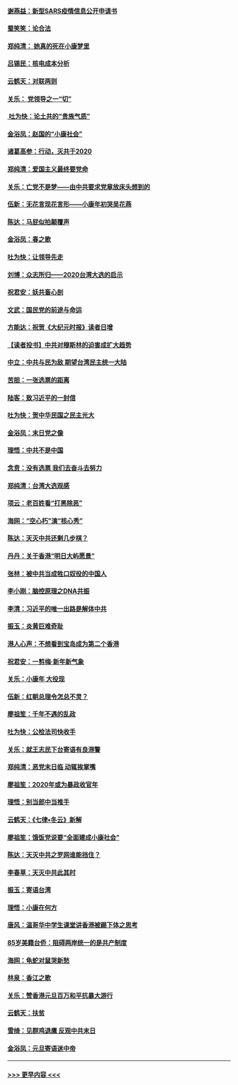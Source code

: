 #### [谢燕益：新型SARS疫情信息公开申请书](../pages/nsc993/n11808840.md?t=01220631) 
#### [蜀笑笑：论合法](../pages/nsc993/n11808064.md?t=01220631) 
#### [郑纯清： 她真的死在小康梦里](../pages/nsc993/n11806623.md?t=01220631) 
#### [吕锡民：核电成本分析](../pages/nsc993/n11806284.md?t=01220631) 
#### [云鹤天：对联两则](../pages/nsc993/n11805957.md?t=01220631) 
#### [关乐： 党领导之一“切”](../pages/nsc993/n11804505.md?t=01220631) 
#### [ 吐为快：论土共的“贵族气质”](../pages/nsc993/n11804490.md?t=01220631) 
#### [金浴凤：赵国的“小康社会”](../pages/nsc993/n11804452.md?t=01220631) 
#### [诸葛高参：行动，灭共于2020](../pages/nsc993/n11804120.md?t=01220631) 
#### [郑纯清：爱国主义最终要党命](../pages/nsc993/n11802197.md?t=01220631) 
#### [关乐：亡党不是梦——由中共要求党章放床头想到的](../pages/nsc993/n11802156.md?t=01220631) 
#### [伍新：无花言现花言形——小康年初哭吴花燕](../pages/nsc993/n11800044.md?t=01220631) 
#### [陈达：马屁似拍颠覆声](../pages/nsc993/n11800010.md?t=01220631) 
#### [金浴凤：春之歌](../pages/nsc993/n11797687.md?t=01220631) 
#### [吐为快：让领导先走](../pages/nsc993/n11797512.md?t=01220631) 
#### [刘博：众志所归——2020台湾大选的启示](../pages/nsc993/n11796878.md?t=01220631) 
#### [祝君安：妖共畜心剖](../pages/nsc993/n11794273.md?t=01220631) 
#### [文武：国民党的前途与命运](../pages/nsc993/n11794198.md?t=01220631) 
#### [方能达：祝贺《大纪元时报》读者日增](../pages/nsc993/n11793807.md?t=01220631) 
#### [【读者投书】中共对穆斯林的迫害成扩大趋势](../pages/nsc993/n11791371.md?t=01220631) 
#### [中立：中共与民为敌 期望台湾民主统一大陆](../pages/nsc993/n11790392.md?t=01220631) 
#### [苦胆：一张选票的距离](../pages/nsc993/n11788914.md?t=01220631) 
#### [陆客：致习近平的一封信](../pages/nsc993/n11788867.md?t=01220631) 
#### [吐为快：贺中华民国之民主光大](../pages/nsc993/n11788618.md?t=01220631) 
#### [金浴凤：末日党之像](../pages/nsc993/n11787475.md?t=01220631) 
#### [理悟：中共不是中国](../pages/nsc993/n11787463.md?t=01220631) 
#### [念贲：没有选票  我们去奋斗去努力](../pages/nsc993/n11787398.md?t=01220631) 
#### [郑纯清：台湾大选观感](../pages/nsc993/n11786210.md?t=01220631) 
#### [项云：老百姓看“打黑除恶”](../pages/nsc993/n11785398.md?t=01220631) 
#### [海网：“空心朽”演“核心秀”](../pages/nsc993/n11783874.md?t=01220631) 
#### [陈达：天灭中共还剩几步棋？](../pages/nsc993/n11783719.md?t=01220631) 
#### [丹丹：关于香港“明日大屿愿景”](../pages/nsc993/n11783273.md?t=01220631) 
#### [张林：被中共当成牲口奴役的中国人](../pages/nsc993/n11782397.md?t=01220631) 
#### [李小刚：脑控原理之DNA共振](../pages/nsc993/n11780962.md?t=01220631) 
#### [李清：习近平的唯一出路是解体中共](../pages/nsc993/n11780866.md?t=01220631) 
#### [振玉：炎黄巨难奇耻](../pages/nsc993/n11779632.md?t=01220631) 
#### [港人心声：不想看到宝岛成为第二个香港](../pages/nsc993/n11778817.md?t=01220631) 
#### [祝君安：一剪梅‧新年新气象](../pages/nsc993/n11776340.md?t=01220631) 
#### [关乐：小康年 大役现](../pages/nsc993/n11774213.md?t=01220631) 
#### [伍新：红朝总理令怎总不灵？](../pages/nsc993/n11770813.md?t=01220631) 
#### [廖祖笙：千年不遇的乱政](../pages/nsc993/n11770373.md?t=01220631) 
#### [吐为快：公检法司快收手](../pages/nsc993/n11770359.md?t=01220631) 
#### [关乐：就王志民下台寄语有良港警](../pages/nsc993/n11769903.md?t=01220631) 
#### [郑纯清：恶党末日临 动辄挨掌嘴](../pages/nsc993/n11769356.md?t=01220631) 
#### [廖祖笙：2020年或为暴政收官年](../pages/nsc993/n11768216.md?t=01220631) 
#### [理悟：别当郎中当推手](../pages/nsc993/n11768243.md?t=01220631) 
#### [云鹤天：《七律▪冬云》新解](../pages/nsc993/n11768204.md?t=01220631) 
#### [廖祖笙：饿饭党说要“全面建成小康社会”](../pages/nsc993/n11767482.md?t=01220631) 
#### [陈达：天灭中共之罗网谁能挡住？](../pages/nsc993/n11767465.md?t=01220631) 
#### [李春草：天灭中共此其时](../pages/nsc993/n11767452.md?t=01220631) 
#### [振玉：寄语台湾](../pages/nsc993/n11767432.md?t=01220631) 
#### [理悟：小康在何方](../pages/nsc993/n11767394.md?t=01220631) 
#### [唐风：温哥华中学生课堂讲香港被踢下体之思考](../pages/nsc993/n11766848.md?t=01220631) 
#### [85岁美籍台侨：阻碍两岸统一的是共产制度](../pages/nsc993/n11765043.md?t=01220631) 
#### [海网：龟蛇对鼠哭新愁](../pages/nsc993/n11764895.md?t=01220631) 
#### [林泉：香江之歌](../pages/nsc993/n11764415.md?t=01220631) 
#### [关乐：赞香港元旦百万和平抗暴大游行](../pages/nsc993/n11764382.md?t=01220631) 
#### [云鹤天：扶贫](../pages/nsc993/n11764245.md?t=01220631) 
#### [雪绮：见群鸡退鹰  反观中共末日](../pages/nsc993/n11762112.md?t=01220631) 
#### [金浴凤：元旦寄语迷中帝](../pages/nsc993/n11761788.md?t=01220631) 

----
#### [ >>> 更早内容 <<< ](../indexes/nsc993-earlier.md)
